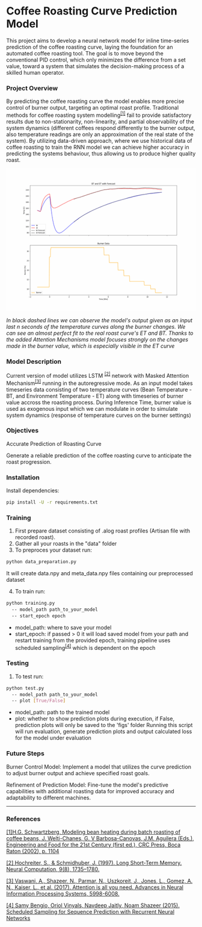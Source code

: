 # Coffee Roasting Curve Prediction Model

This project aims to develop a neural network model for inline time-series prediction of the coffee roasting curve, laying the foundation for an automated coffee roasting tool. The goal is to move beyond the conventional PID control, which only minimizes the difference from a set value, toward a system that simulates the decision-making process of a skilled human operator.

### Project Overview
By predicting the coffee roasting curve the model enables more precise control of burner output, targeting an optimal roast profile. Traditional methods for coffee roasting system modelling<sup>[[1]](https://doi.org/10.1016/j.rineng.2024.102575)</sup> fail to provide satisfactory results due to non-stationarity, non-linearity, and partial observability of the system dynamics (different coffees respond differently to the burner output, also temperature readings are only an approximation of the real state of the system). By utilizing data-driven approach, where we use historical data of coffee roasting to train the RNN model we can achieve higher accuracy in predicting the systems behaviour, thus allowing us to produce higher quality roast.


![Figure 1: Coffee Roasting Curve Prediction](/media/roast_prediction.gif)

*In black dashed lines we can observe the model's output given as an input last n seconds of the temperature curves along the burner changes.
We can see an almost perfect fit to the real roast curve's ET and BT. Thanks to the added Attention Mechanisms model focuses strongly on the changes made in the burner value, which is especially visible in the ET curve*

### Model Description
Current version of model utilizes LSTM <sup>[[2]](https://doi.org/10.1162/neco.1997.9.8.1735)</sup> network with Masked Attention Mechanism<sup>[[3]](https://doi.org/10.48550/arXiv.1706.03762)</sup> running in the autoregressive mode. As an input model takes timeseries data consisting of two temperature curves (Bean Temperature - BT, and Environment Temperature - ET) along with timeseries of burner value accross the roasting process. During Inference Time, burner value is used as exogenous input which we can modulate in order to simulate system dynamics (response of temperature curves on the burner settings)


### Objectives
Accurate Prediction of Roasting Curve

Generate a reliable prediction of the coffee roasting curve to anticipate the roast progression.

### Installation
Install dependencies:

```sh
pip install -U -r requirements.txt
```

### Training
1. First prepare dataset consisting of .alog roast profiles (Artisan file with recorded roast).
2. Gather all your roasts in the "data" folder
3. To preproces your dataset run:
```sh
python data_preparation.py
```
It will create data.npy and meta_data.npy files containing our preprocessed dataset

4. To train run:
```sh
python training.py
  -- model_path path_to_your_model
  -- start_epoch epoch
```
  - model_path: where to save your model
  - start_epoch: if passed > 0 it will load saved model from your path and restart training from the provided epoch,
  training pipeline uses scheduled sampling<sup>[[4]](https://doi.org/10.48550/arXiv.1506.03099)</sup> which is dependent on the epoch
### Testing
1. To test run:
```sh
python test.py
  -- model_path path_to_your_model
  -- plot [True/False]
```
  - model_path: path to the trained model
  - plot: whether to show prediction plots during execution, if False, prediction plots will only be saved to the 'figs' folder
Running this script will run evaluation, generate prediction plots and output calculated loss for the model under evaluation 



### Future Steps
Burner Control Model: Implement a model that utilizes the curve prediction to adjust burner output and achieve specified roast goals.

Refinement of Prediction Model: Fine-tune the model's predictive capabilities with additional roasting data for improved accuracy and adaptability to different machines.

---
### References

[[1]H.G. Schwartzberg, Modeling bean heating during batch roasting of coffee beans, J. Welti-Chanes, G. V Barbosa-Canovas, J.M. Aguilera (Eds.), Engineering and Food for the 21st Century (first ed.), CRC Press, Boca Raton (2002), p. 1104](https://doi.org/10.1016/j.rineng.2024.102575)

[[2] Hochreiter, S., & Schmidhuber, J. (1997). Long Short-Term Memory. Neural Computation, 9(8), 1735–1780.](https://doi.org/10.1162/neco.1997.9.8.1735)

[[3] Vaswani, A., Shazeer, N., Parmar, N., Uszkoreit, J., Jones, L., Gomez, A. N., Kaiser, L., et al. (2017). Attention is all you need. Advances in Neural Information Processing Systems, 5998-6008.](https://doi.org/10.48550/arXiv.1706.03762)

[[4] Samy Bengio, Oriol Vinyals, Navdeep Jaitly, Noam Shazeer (2015). Scheduled Sampling for Sequence Prediction with Recurrent Neural Networks](https://doi.org/10.48550/arXiv.1506.03099)
